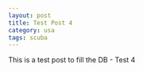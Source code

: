 ```yaml
---
layout: post
title: Test Post 4
category: usa
tags: scuba
---
```


This is a test post to fill the DB - Test 4